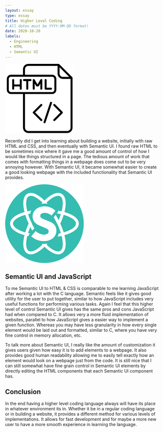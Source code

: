```yaml
---
layout: essay
type: essay
title: Higher Level Coding
# All dates must be YYYY-MM-DD format!
date: 2020-10-20
labels:
  - Engineering
  - HTML
  - Semantic UI
---
```

<img class="ui tiny left floated image" src="../images/html.png">


Recently did I get into learning about building a website, initially with raw HTML and CSS, and then eventually with Semantic UI. I found raw HTML to be sometimes nice where it gave me a good amount of control of how I would like things structured in a page. The tedious amount of work that comes with formatting things in a webpage does come out to be very annoying however. With Semantic UI, it became somewhat easier to create a good looking webpage with the included functionality that Semantic UI provides.

<img class="ui tiny left floated image" src="../images/semanticui.png">

## Semantic UI and JavaScript
To me Semantic UI to HTML & CSS is comparable to me learning JavaScript after working a lot with the C language. Semantic feels like it gives good utility for the user to put together, similar to how JavaScript includes very useful functions for performing various tasks. Again I feel that this higher level of control Semantic UI gives has the same pros and cons JavaScript had when compared to C. It allows very a more fluid implementation of websites, parallel to how JavaScript gives a easier way to implement a given function. Whereas you may have less granularity in how every single element would be laid out and formatted, similar to C, where you have very fine control in memory allocation, etc.

To talk more about Semantic UI, I really like the amount of customization it gives users given how easy it is to add elements to a webpage. It also provides good human readability allowing me to easily tell exactly how an element would look on a webpage just from the code. It is still nice that I can still somewhat have fine grain control in Semantic UI elements by directly editing the HTML components that each Semantic UI component has.

## Conclusion
In the end having a higher level coding language always will have its place in whatever environment its in. Whether it be in a regular coding language or in building a website, it provides a different method for various levels of implementations. It allows for fast development and for maybe a more new user to have a more smooth experience in learning the language.
